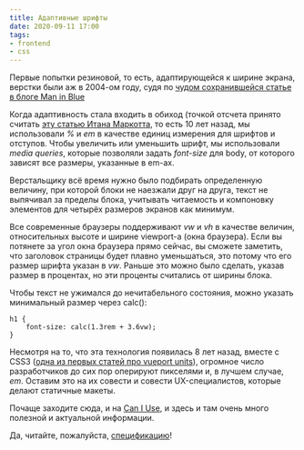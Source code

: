 ```yaml
---
title: Адаптивные шрифты
date: 2020-09-11 17:00
tags:
- frontend
- css
---
```

Первые попытки резиновой, то есть, адаптирующейся к ширине экрана, верстки были аж в 2004-ом году, судя по [чудом сохранившейся статье в блоге Man in Blue](http://www.themaninblue.com/writing/perspective/2004/09/21/)

Когда адаптивность стала входить в обиход (точкой отсчета принято считать [эту статью Итана Маркотта](https://alistapart.com/article/responsive-web-design/), то есть 10 лет назад, мы использовали _%_ и _em_ в качестве единиц измерения для шрифтов и отступов. Чтобы увеличить или уменьшить шрифт, мы использовали _media queries_, которые позволяли задать _font-size_ для body, от которого зависят все размеры, указанные в em-ах. 

Верстальщику всё время нужно было подбирать определенную величину, при которой блоки не наезжали друг на друга, текст не выпячивал за пределы блока, учитывать читаемость и компоновку элементов для четырёх размеров экранов как минимум.

Все современные браузеры поддерживают _vw_ и _vh_ в качестве величин, относительных высоте и ширине viewport-а (окна браузера). Если вы потянете за угол окна браузера прямо сейчас, вы сможете заметить, что заголовок страницы будет плавно уменьшаться, это потому что его размер шрифта указан в _vw_. Раньше это можно было сделать, указав размер в процентах, но эти проценты считались от ширины блока.

Чтобы текст не ужимался до нечитабельного состояния, можно указать минимальный размер через calc():

    h1 {
        font-size: calc(1.3rem + 3.6vw);
    }

Несмотря на то, что эта технология появилась 8 лет назад, вместе с CSS3 ([одна из первых статей про vueport units](https://generatedcontent.org/post/21279324555/viewportunits)), огромное число разработчиков до сих пор оперируют пикселями и, в лучшем случае, _em_. Оставим это на их совести и совести UX-специалистов, которые делают статичные макеты.

Почаще заходите сюда, и на [Can I Use](https://caniuse.com/viewport-units), и здесь и там очень много полезной и актуальной информации.

Да, читайте, пожалуйста, [спецификацию](https://www.w3.org/TR/css3-values/#viewport-relative-lengths)!
